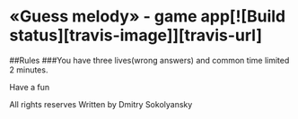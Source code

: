 # «Guess melody» - game app[![Build status][travis-image]][travis-url]

##Rules
###You have three lives(wrong answers) and common time limited 2 minutes.

Have a fun

All rights reserves
Written by Dmitry Sokolyansky
